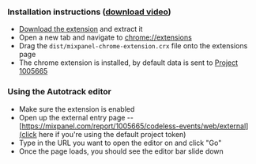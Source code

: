 ### Installation instructions ([download video](https://github.com/mixpanel/mixpanel-chrome-extension/raw/master/installation-tutorial.mov))
- [Download the extension](https://github.com/mixpanel/mixpanel-chrome-extension/archive/latest.zip) and extract it
- Open a new tab and navigate to [chrome://extensions](chrome://extensions)
- Drag the `dist/mixpanel-chrome-extension.crx` file onto the extensions page
- The chrome extension is installed, by default data is sent to [Project 1005665](https://mixpanel.com/report/1005665/)

### Using the Autotrack editor
 - Make sure the extension is enabled
 - Open up the external entry page -- [https://mixpanel.com/report/1005665/codeless-events/web/external](click here if you're using the default project token)
 - Type in the URL you want to open the editor on and click "Go"
 - Once the page loads, you should see the editor bar slide down
